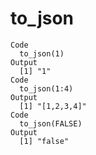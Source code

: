# to_json

    Code
      to_json(1)
    Output
      [1] "1"
    Code
      to_json(1:4)
    Output
      [1] "[1,2,3,4]"
    Code
      to_json(FALSE)
    Output
      [1] "false"

